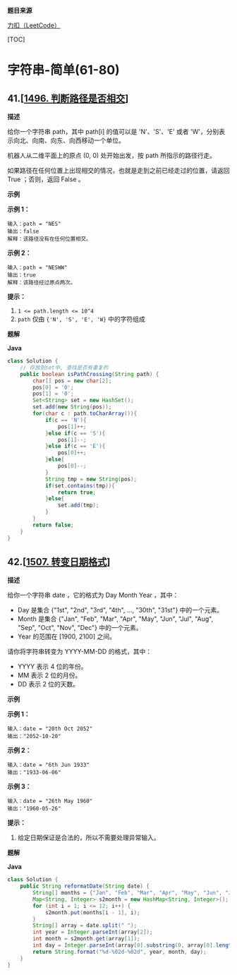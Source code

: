 **题目来源**

[力扣（LeetCode）](https://leetcode-cn.com/)

[TOC]



# 字符串-简单(61-80)

## 41.[[1496. 判断路径是否相交](https://leetcode-cn.com/problems/path-crossing/)]

**描述**

给你一个字符串 path，其中 path[i] 的值可以是 'N'、'S'、'E' 或者 'W'，分别表示向北、向南、向东、向西移动一个单位。

机器人从二维平面上的原点 (0, 0) 处开始出发，按 path 所指示的路径行走。

如果路径在任何位置上出现相交的情况，也就是走到之前已经走过的位置，请返回 True ；否则，返回 False 。

**示例**

**示例 1：**

```
输入：path = "NES"
输出：false 
解释：该路径没有在任何位置相交。
```

**示例 2：**

```
输入：path = "NESWW"
输出：true
解释：该路径经过原点两次。
```

**提示：**

1. `1 <= path.length <= 10^4`
2. `path` 仅由 `{'N', 'S', 'E', 'W}` 中的字符组成

**题解**

**Java**

```java
class Solution {
    // 存放到set中, 查找是否有重复的
    public boolean isPathCrossing(String path) {
        char[] pos = new char[2];
        pos[0] = '0';
        pos[1] = '0';
        Set<String> set = new HashSet();
        set.add(new String(pos));
        for(char c : path.toCharArray()){
            if(c == 'N'){
                pos[1]++;
            }else if(c == 'S'){
                pos[1]--;
            }else if(c == 'E'){
                pos[0]++;
            }else{
                pos[0]--;
            }
            String tmp = new String(pos);
            if(set.contains(tmp)){
                return true;
            }else{
                set.add(tmp);
            }
        }
        return false;
    }
}
```

## 42.[[1507. 转变日期格式](https://leetcode-cn.com/problems/reformat-date/)]

**描述**

给你一个字符串 date ，它的格式为 Day Month Year ，其中：

- Day 是集合 {"1st", "2nd", "3rd", "4th", ..., "30th", "31st"} 中的一个元素。
- Month 是集合 {"Jan", "Feb", "Mar", "Apr", "May", "Jun", "Jul", "Aug", "Sep", "Oct", "Nov", "Dec"} 中的一个元素。
- Year 的范围在 [1900, 2100] 之间。

请你将字符串转变为 YYYY-MM-DD 的格式，其中：

- YYYY 表示 4 位的年份。
- MM 表示 2 位的月份。
- DD 表示 2 位的天数。

**示例**

**示例 1：**

```
输入：date = "20th Oct 2052"
输出："2052-10-20"
```

**示例 2：**

```
输入：date = "6th Jun 1933"
输出："1933-06-06"
```

**示例 3：**

```
输入：date = "26th May 1960"
输出："1960-05-26"
```

**提示：**

1. 给定日期保证是合法的，所以不需要处理异常输入。

**题解**

**Java**

```java
class Solution {
    public String reformatDate(String date) {
        String[] months = {"Jan", "Feb", "Mar", "Apr", "May", "Jun", "Jul", "Aug", "Sep", "Oct", "Nov", "Dec"};
        Map<String, Integer> s2month = new HashMap<String, Integer>();
        for (int i = 1; i <= 12; i++) {
            s2month.put(months[i - 1], i);
        }
        String[] array = date.split(" ");
        int year = Integer.parseInt(array[2]);
        int month = s2month.get(array[1]);
        int day = Integer.parseInt(array[0].substring(0, array[0].length() - 2));
        return String.format("%d-%02d-%02d", year, month, day);
    }
}
```

